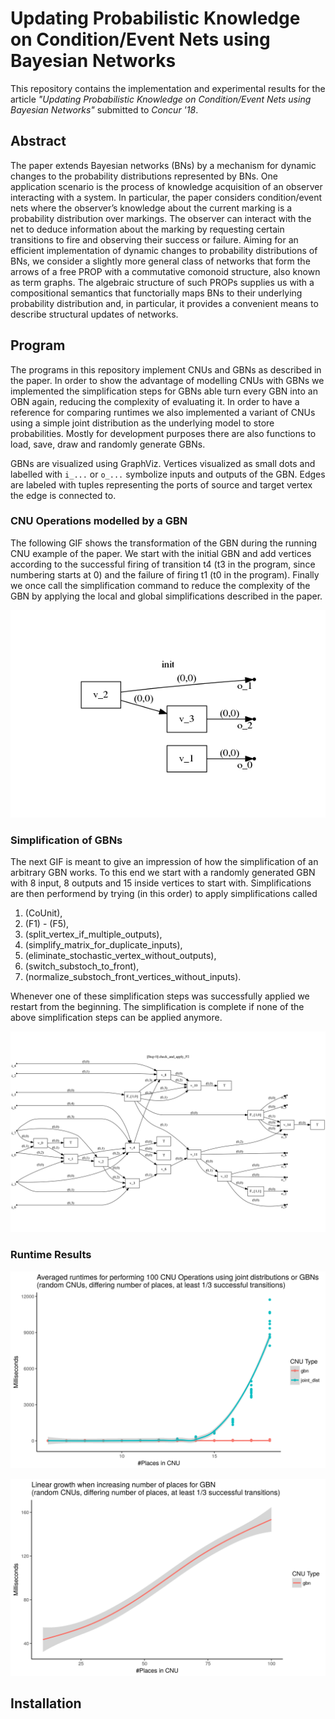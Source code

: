# Updating Probabilistic Knowledge on Condition/Event Nets using Bayesian Networks

This repository contains the implementation and experimental results for the article *"Updating Probabilistic Knowledge on Condition/Event Nets using Bayesian Networks"* submitted to *Concur '18*. 

## Abstract 
The paper extends Bayesian networks (BNs) by a mechanism for dynamic changes to the probability distributions represented by BNs. One application scenario is the process of knowledge acquisition of an observer interacting with a system. In particular, the paper considers condition/event nets where the observer’s knowledge about the current marking is a probability distribution over markings. The observer can interact with the net to deduce information about the marking by requesting certain transitions to fire and observing their success or failure. Aiming for an efficient implementation of dynamic changes to probability distributions of BNs, we consider a slightly more general class of networks that form the arrows of a free PROP with a commutative comonoid structure, also known as term graphs. The algebraic structure of such PROPs supplies us with a compositional semantics that functorially maps BNs to their underlying probability distribution and, in particular, it provides a convenient means to describe structural updates of networks.

## Program
The programs in this repository implement CNUs and GBNs as described in the paper. In order to show the advantage of modelling CNUs with GBNs we implemented the simplification steps for GBNs able turn every GBN into an OBN again, reducing the complexity of evaluating it. In order to have a reference for comparing runtimes we also implemented a variant of CNUs using a simple joint distribution as the underlying model to store probabilities.
Mostly for development purposes there are also functions to load, save, draw and randomly generate GBNs.

GBNs are visualized using GraphViz.
Vertices visualized as small dots and labelled with `i_...` or `o_...` symbolize inputs and outputs of the GBN. Edges are labeled with tuples representing the ports of source and target vertex the edge is connected to.

### CNU Operations modelled by a GBN
The following GIF shows the transformation of the GBN during the running CNU example of the paper. We start with the initial GBN and add vertices according to the successful firing of transition t4 (t3 in the program, since numbering starts at 0) and the failure of firing t1 (t0 in the program). Finally we once call the simplification command to reduce the complexity of the GBN by applying the local and global simplifications described in the paper.

![Simplification GIF](images/cnu_paper_example.gif)

### Simplification of GBNs
The next GIF is meant to give an impression of how the simplification of an arbitrary GBN works. To this end we start with a randomly generated GBN with 8 input, 8 outputs and 15 inside vertices to start with. 
Simplifications are then performend by trying (in this order) to apply simplifications called
1. (CoUnit), 
2. (F1) - (F5), 
3. (split_vertex_if_multiple_outputs), 
4. (simplify_matrix_for_duplicate_inputs), 
5. (eliminate_stochastic_vertex_without_outputs), 
6. (switch_substoch_to_front), 
7. (normalize_substoch_front_vertices_without_inputs).

Whenever one of these simplification steps was successfully applied we restart from the beginning. The simplification is complete if none of the above simplification steps can be applied anymore.

![Simplification GIF](images/simplification.gif)


### Runtime Results
<p align="center">
  <img alt="Comparison CNU with Joint Distribution or GBN" src="images/joint_dist_gbn_comparison.png" width="600">
</p>
<p align="center">
  <img alt="GBN Behaviour with increasing number of places" src="images/big_gbn_comparison.png" width="600"> 
</p>

## Installation
